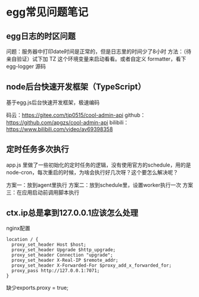 # egg常见问题笔记


## egg日志的时区问题
问题：服务器中打印date时间是正常的，但是日志里的时间少了8小时
方法：（待亲自验证）试下加 TZ 这个环境变量来启动看看。或者自定义 formatter，看下 egg-logger 源码


## node后台快速开发框架（TypeScript）

基于egg.js后台快速开发框架，极速编码

码云：https://gitee.com/tjp0515/cool-admin-api
github：https://github.com/apgzs/cool-admin-api
bilibili：https://www.bilibili.com/video/av69398358

## 定时任务多次执行

app.js 里做了一些初始化的定时任务的逻辑，没有使用官方的schedule，用的是node-cron，每次重启的时候，为啥会执行好几次呀？这个要怎么解决呢？

方案一：放到agent里执行
方案二：放到schedule里，设置worker执行一次
方案三：在应用启动前调用脚本执行


## ctx.ip总是拿到127.0.0.1应该怎么处理

nginx配置

```
location / {
  proxy_set_header Host $host;
  proxy_set_header Upgrade $http_upgrade;
  proxy_set_header Connection "upgrade";
  proxy_set_header X-Real-IP $remote_addr;
  proxy_set_header X-Forwarded-For $proxy_add_x_forwarded_for;
  proxy_pass http://127.0.0.1:7071;
}
```

缺少exports.proxy = true;
